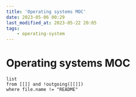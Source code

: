 ```yaml
---
title: 'Operating systems MOC'
date: 2023-05-06 00:29
last_modified_at: 2023-05-22 20:05
tags:
    - operating-system
---
```


# Operating systems MOC

```dataview
list
from [[]] and !outgoing([[]])
where file.name != "README"
```
